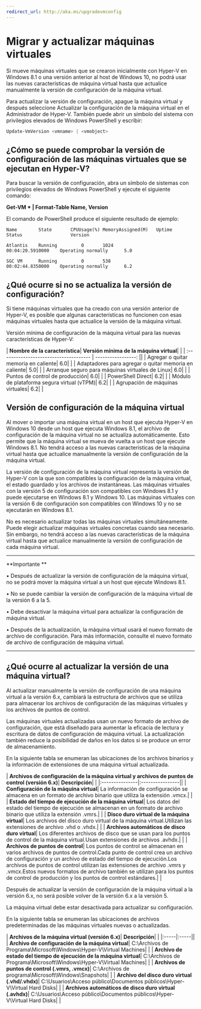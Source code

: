 ```yaml
---
redirect_url: http://aka.ms/upgradevmconfig
---
```


# Migrar y actualizar máquinas virtuales

Si mueve máquinas virtuales que se crearon inicialmente con Hyper-V en Windows 8.1 o una versión anterior al host de Windows 10, no podrá usar las nuevas características de máquina virtual hasta que actualice manualmente la versión de configuración de la máquina virtual.

Para actualizar la versión de configuración, apague la máquina virtual y después seleccione Actualizar la configuración de la máquina virtual en el Administrador de Hyper-V. También puede abrir un símbolo del sistema con privilegios elevados de Windows PowerShell y escribir:

 ```PowerShell
Update-VmVersion <vmname> | <vmobject>
 ```

## ¿Cómo se puede comprobar la versión de configuración de las máquinas virtuales que se ejecutan en Hyper-V?

Para buscar la versión de configuración, abra un símbolo de sistemas con privilegios elevados de Windows PowerShell y ejecute el siguiente comando:

**Get-VM * | Format-Table Name, Version**

El comando de PowerShell produce el siguiente resultado de ejemplo:

```
Name        State       CPUUsage(%) MemoryAssigned(M)   Uptime              Status                  Version

Atlantis    Running         0       1024                00:04:20.5910000    Operating normally      5.0

SGC VM      Running         0       538                 00:02:44.8350000    Operating normally      6.2
```


## ¿Qué ocurre si no se actualiza la versión de configuración?

Si tiene máquinas virtuales que ha creado con una versión anterior de Hyper-V, es posible que algunas características no funcionen con esas máquinas virtuales hasta que actualice la versión de la máquina virtual.

Versión mínima de configuración de la máquina virtual para las nuevas características de Hyper-V:

| **Nombre de la característica**| **Versión mínima de la máquina virtual**| |
| :------------------------------------- | -----------------: ||
| Agregar o quitar memoria en caliente| 6.0| |
| Adaptadores para agregar o quitar memoria en caliente| 5.0| |
| Arranque seguro para máquinas virtuales de Linux| 6.0| |
| Puntos de control de producción| 6.0| |
| PowerShell Direct| 6.2| |
| Módulo de plataforma segura virtual (vTPM)| 6.2| |
| Agrupación de máquinas virtuales| 6.2| |



## Versión de configuración de la máquina virtual

Al mover o importar una máquina virtual en un host que ejecuta Hyper-V en Windows 10 desde un host que ejecuta Windows 8.1, el archivo de configuración de la máquina virtual no se actualiza automáticamente. Esto permite que la máquina virtual se mueva de vuelta a un host que ejecute Windows 8.1. No tendrá acceso a las nuevas características de la máquina virtual hasta que actualice manualmente la versión de configuración de la máquina virtual.

La versión de configuración de la máquina virtual representa la versión de Hyper-V con la que son compatibles la configuración de la máquina virtual, el estado guardado y los archivos de instantáneas. Las máquinas virtuales con la versión 5 de configuración son compatibles con Windows 8.1 y puede ejecutarse en Windows 8.1 y Windows 10. Las máquinas virtuales con la versión 6 de configuración son compatibles con Windows 10 y no se ejecutarán en Windows 8.1.

No es necesario actualizar todas las máquinas virtuales simultáneamente. Puede elegir actualizar máquinas virtuales concretas cuando sea necesario. Sin embargo, no tendrá acceso a las nuevas características de la máquina virtual hasta que actualice manualmente la versión de configuración de cada máquina virtual.


----------------

**Importante **

• Después de actualizar la versión de configuración de la máquina virtual, no se podrá mover la máquina virtual a un host que ejecute Windows 8.1.

• No se puede cambiar la versión de configuración de la máquina virtual de la versión 6 a la 5.

• Debe desactivar la máquina virtual para actualizar la configuración de máquina virtual.

• Después de la actualización, la máquina virtual usará el nuevo formato de archivo de configuración. Para más información, consulte el nuevo formato de archivo de configuración de máquina virtual.

--------






## ¿Qué ocurre al actualizar la versión de una máquina virtual?

Al actualizar manualmente la versión de configuración de una máquina virtual a la versión 6.x, cambiará la estructura de archivos que se utiliza para almacenar los archivos de configuración de las máquinas virtuales y los archivos de puntos de control.

Las máquinas virtuales actualizadas usan un nuevo formato de archivo de configuración, que está diseñado para aumentar la eficacia de lectura y escritura de datos de configuración de máquina virtual. La actualización también reduce la posibilidad de daños en los datos si se produce un error de almacenamiento.

En la siguiente tabla se enumeran las ubicaciones de los archivos binarios y la información de extensiones de una máquina virtual actualizada.

| **Archivos de configuración de la máquina virtual y archivos de puntos de control (versión 6.x)**| **Descripción**| |
|:---------------|:----------------||
| **Configuración de la máquina virtual**| La información de configuración se almacena en un formato de archivo binario que utiliza la extensión .vmcx.| |
| **Estado del tiempo de ejecución de la máquina virtual**| Los datos del estado del tiempo de ejecución se almacenan en un formato de archivo binario que utiliza la extensión .vmrs.| |
| **Disco duro virtual de la máquina virtual**| Los archivos del disco duro virtual de la máquina virtual.Utilizan las extensiones de archivo .vhd o .vhdx.| |
| **Archivos automáticos de disco duro virtual**| Los diferentes archivos de disco que se usan para los puntos de control de la máquina virtual.Usan extensiones de archivos .avhdx.| |
| **Archivos de puntos de control**| Los puntos de control se almacenan en varios archivos de puntos de control.Cada punto de control crea un archivo de configuración y un archivo de estado del tiempo de ejecución.Los archivos de puntos de control utilizan las extensiones de archivo .vmrs y .vmcx.Estos nuevos formatos de archivo también se utilizan para los puntos de control de producción y los puntos de control estándares.| |

Después de actualizar la versión de configuración de la máquina virtual a la versión 6.x, no será posible volver de la versión 6.x a la versión 5.

La máquina virtual debe estar desactivada para actualizar su configuración.

En la siguiente tabla se enumeran las ubicaciones de archivos predeterminadas de las máquinas virtuales nuevas o actualizadas.

| **Archivos de la máquina virtual (versión 6.x)**| **Descripción**| |
|:-----|:-----||
| **Archivo de configuración de la máquina virtual**| C:\Archivos de Programa\Microsoft\Windows\Hyper-V\Virtual Machines| |
| **Archivo de estado del tiempo de ejecución de la máquina virtual**| C:\Archivos de Programa\Microsoft\Windows\Hyper-V\Virtual Machines| |
| **Archivos de puntos de control (.vmrs, .vmcx)**| C:\Archivos de programa\Microsoft\Windows\Snapshots| |
| **Archivo del disco duro virtual (.vhd/.vhdx)**| C:\Usuarios\Acceso público\Documentos públicos\Hyper-V\Virtual Hard Disks| |
| **Archivos automáticos de disco duro virtual (.avhdx)**| C:\Usuarios\Acceso público\Documentos públicos\Hyper-V\Virtual Hard Disks| |










<!--HONumber=May16_HO1-->


